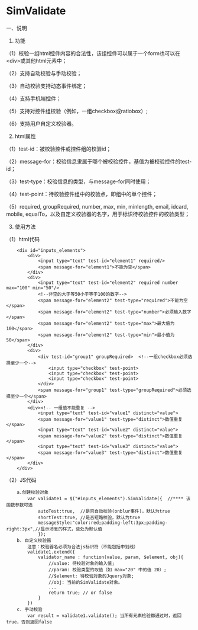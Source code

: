 # SimValidate


一、说明
 1. 功能
 
 （1）校验一组html控件内容的合法性，该组控件可以属于一个form也可以在\<div\>或其他html元素中；

 （2）支持自动校验与手动校验；
 
 （3）自动校验支持动态事件绑定；
 
 （4）支持手机端控件；
 
 （5）支持对控件组校验（例如，一组checkbox或ratiobox）;
 
 （6）支持用户自定义校验器。
 
 2. html属性
 
 （1）test-id：被校验控件或控件组的校验id；

 （2）message-for：校验信息隶属于哪个被校验控件，基值为被校验控件的test-id；
 
 （3）test-type：校验信息的类型，与message-for同时使用；
 
 （4）test-point：待校验控件组中的校验点，即组中的单个控件；
 
 （5）required, groupRequired, number, max, min, minlength, email, idcard, mobile, equalTo，以及自定义校验器的名字，用于标识待校验控件的校验类型；
 
 3. 使用方法
	
 （1）html代码

		<div id="inputs_elements">
 			<div>
 				<input type="text" test-id="element1" required/>
 				<span message-for="element1">不能为空</span>
 			</div>
 			<div>
 				<input type="text" test-id="element2" required number max="100" min="50"/>  
 				<!--非空的大于等50小于等于100的数字-->
 				<span message-for="element2" test-type="required">不能为空</span>
 				<span message-for="element2" test-type="number">必须输入数字</span>
 				<span message-for="element2" test-type="max">最大值为100</span>
 				<span message-for="element2" test-type="min">最小值为50</span>
 			</div>
 			<div>
 				<div test-id="group1" groupRequired>  <!--一组checkbox必须选择至少一个-->
 					<input type="checkbox" test-point>
 					<input type="checkbox" test-point>
 					<input type="checkbox" test-point>
 				</div>
 				<span message-for="group1" test-type="groupRequired">必须选择至少一个</span>
 			</div>
 			<div><!-- 一组值不能重复 -->
  		        <input type="text" test-id="value1" distinct="value">
  		        <span message-for="value1" test-type="distinct">数值重复</span>
  		        <input type="text" test-id="value2" distinct="value">
  		        <span message-for="value2" test-type="distinct">数值重复</span>
  		        <input type="text" test-id="value3" distinct="value">
  		        <span message-for="value3" test-type="distinct">数值重复</span>
  		    </div>
 		</div>

 （2）JS代码

		a.创建校验对象
			var validate1 = $("#inputs_elements").SimValidate({  //**** 该函数参数可选
				autoTest:true,	//是否自动校验(onblur事件)，默认为true
				shortTest:true,	//是否短路校验，默认为true
				messageStyle:"color:red;padding-left:3px;padding-right:3px",//显示消息的样式，些处为默认值
				});
		b. 自定义校验器
			注意：校验器名必须为合法js标识符（不能包括中划线）
			validate1.extend({
				validator_name : function(value, param, $element, obj){ 
					//value: 待校验对象的输入值;
					//param: 校验类型的取值（如 max="20" 中的值 20）;
					//$element: 待校验对象的Jquery对象;
					//obj: 当前的SimValidate对象。
					...
					return true; // or false
				}
			})
		c. 手动校验
			var result = validate1.validate(); 当所有元素检验都通过时，返回true，否则返回false
